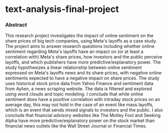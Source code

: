# text-analysis-final-project
### Abstract

This research project investigates the impact of online sentiment on the share prices of big tech companies, using Meta's layoffs as a case study. The project aims to answer research questions including whether online sentiment regarding Meta's layoffs have an impact on (or at least a correlation with) Meta's share prices, how investors and the public perceive layoffs, and which publishers have more predictive/explanatory power. The study hypothesizes a linear relationship between online sentiment expressed on Meta's layoffs news and its share prices, with negative online sentiments expected to have a negative impact on share prices. The study uses historical stock price data from Yahoo Finance and sentiment data from Aylien, a news scraping website. The data is filtered and explored using word clouds and topic modeling. I conclude that while online sentiment does have a positive correlation with intraday stock prices on an average day, this may not hold in the case of an event like mass layoffs, which is an event that sends mixed signals to investors and the public. I also conclude that financial advisory websites like The Motley Fool and Seeking Alpha have more predictive/explanatory power on the stock market than financial news outlets like the Wall Street Journal or Financial Times.
